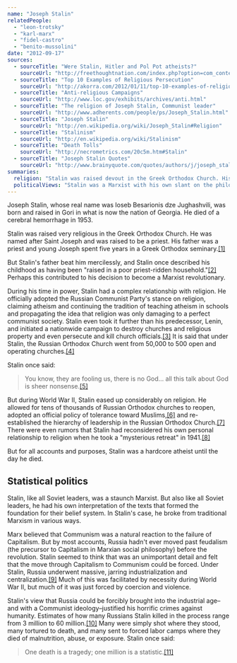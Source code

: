 ```yaml
---
name: "Joseph Stalin"
relatedPeople:
  - "leon-trotsky"
  - "karl-marx"
  - "fidel-castro"
  - "benito-mussolini"
date: "2012-09-17"
sources:
  - sourceTitle: "Were Stalin, Hitler and Pol Pot atheists?"
    sourceUrl: "http://freethoughtnation.com/index.php?option=com_content&view=article&id=334%3Awere-stalin-hitler-and-pol-pot-atheists"
  - sourceTitle: "Top 10 Examples of Religious Persecution"
    sourceUrl: "http://akorra.com/2012/01/11/top-10-examples-of-religious-persecution/"
  - sourceTitle: "Anti-religious Campaigns"
    sourceUrl: "http://www.loc.gov/exhibits/archives/anti.html"
  - sourceTitle: "The religion of Joseph Stalin, Communist leader"
    sourceUrl: "http://www.adherents.com/people/ps/Joseph_Stalin.html"
  - sourceTitle: "Joseph Stalin"
    sourceUrl: "http://en.wikipedia.org/wiki/Joseph_Stalin#Religion"
  - sourceTitle: "Stalinism"
    sourceUrl: "http://en.wikipedia.org/wiki/Stalinism"
  - sourceTitle: "Death Tolls"
    sourceUrl: "http://necrometrics.com/20c5m.htm#Stalin"
  - sourceTitle: "Joseph Stalin Quotes"
    sourceUrl: "http://www.brainyquote.com/quotes/authors/j/joseph_stalin.html"
summaries:
  religion: "Stalin was raised devout in the Greek Orthodox Church. His parents hoped he would become a priest. He became a religion-suppressing atheist instead."
  politicalViews: "Stalin was a Marxist with his own slant on the philosophy, a slant he used to justify the killing of millions of Russians."
---
```


Joseph Stalin, whose real name was Ioseb Besarionis dze Jughashvili, was born and raised in Gori in what is now the nation of Georgia. He died of a cerebral hemorrhage in 1953.

Stalin was raised very religious in the Greek Orthodox Church. He was named after Saint Joseph and was raised to be a priest. His father was a priest and young Joseph spent five years in a Greek Orthodox seminary.<a class="source-citation" href="#http%3A%2F%2Ffreethoughtnation.com%2Findex.php%3Foption%3Dcom_content%26view%3Darticle%26id%3D334%253Awere-stalin-hitler-and-pol-pot-atheists" title="Were Stalin, Hitler and Pol Pot atheists?">[1]</a>

But Stalin's father beat him mercilessly, and Stalin once described his childhood as having been "raised in a poor priest-ridden household."<a class="source-citation" href="#http%3A%2F%2Ffreethoughtnation.com%2Findex.php%3Foption%3Dcom_content%26view%3Darticle%26id%3D334%253Awere-stalin-hitler-and-pol-pot-atheists" title="Were Stalin, Hitler and Pol Pot atheists?">[2]</a> Perhaps this contributed to his decision to become a Marxist revolutionary.

During his time in power, Stalin had a complex relationship with religion. He officially adopted the Russian Communist Party's stance on religion, claiming atheism and continuing the tradition of teaching atheism in schools and propagating the idea that religion was only damaging to a perfect communist society. Stalin even took it further than his predecessor, Lenin, and initiated a nationwide campaign to destroy churches and religious property and even persecute and kill church officials.<a class="source-citation" href="#http%3A%2F%2Fakorra.com%2F2012%2F01%2F11%2Ftop-10-examples-of-religious-persecution%2F" title="Top 10 Examples of Religious Persecution">[3]</a> It is said that under Stalin, the Russian Orthodox Church went from 50,000 to 500 open and operating churches.<a class="source-citation" href="#http%3A%2F%2Fwww.loc.gov%2Fexhibits%2Farchives%2Fanti.html" title="Anti-religious Campaigns">[4]</a>

Stalin once said:

>You know, they are fooling us, there is no God… all this talk about God is sheer nonsense.<a class="source-citation" href="#http%3A%2F%2Fwww.adherents.com%2Fpeople%2Fps%2FJoseph_Stalin.html" title="The religion of Joseph Stalin, Communist leader">[5]</a>

But during World War II, Stalin eased up considerably on religion. He allowed for tens of thousands of Russian Orthodox churches to reopen, adopted an official policy of tolerance toward Muslims,<a class="source-citation" href="#http%3A%2F%2Fwww.loc.gov%2Fexhibits%2Farchives%2Fanti.html" title="Anti-religious Campaigns">[6]</a> and re-established the hierarchy of leadership in the Russian Orthodox Church.<a class="source-citation" href="#http%3A%2F%2Fen.wikipedia.org%2Fwiki%2FJoseph_Stalin%23Religion" title="Joseph Stalin">[7]</a> There were even rumors that Stalin had reconsidered his own personal relationship to religion when he took a "mysterious retreat" in 1941.<a class="source-citation" href="#http%3A%2F%2Ffreethoughtnation.com%2Findex.php%3Foption%3Dcom_content%26view%3Darticle%26id%3D334%253Awere-stalin-hitler-and-pol-pot-atheists" title="Were Stalin, Hitler and Pol Pot atheists?">[8]</a>

But for all accounts and purposes, Stalin was a hardcore atheist until the day he died.


## Statistical politics

Stalin, like all Soviet leaders, was a staunch Marxist. But also like all Soviet leaders, he had his own interpretation of the texts that formed the foundation for their belief system. In Stalin's case, he broke from traditional Marxism in various ways.

Marx believed that Communism was a natural reaction to the failure of Capitalism. But by most accounts, Russia hadn't ever moved past feudalism (the precursor to Capitalism in Marxian social philosophy) before the revolution. Stalin seemed to think that was an unimportant detail and felt that the move through Capitalism to Communism could be forced. Under Stalin, Russia underwent massive, jarring industrialization and centralization.<a class="source-citation" href="#http%3A%2F%2Fen.wikipedia.org%2Fwiki%2FStalinism" title="Stalinism">[9]</a> Much of this was facilitated by necessity during World War II, but much of it was just forced by coercion and violence.

Stalin's view that Russia could be forcibly brought into the industrial age–and with a Communist ideology–justified his horrific crimes against humanity. Estimates of how many Russians Stalin killed in the process range from 3 million to 60 million.<a class="source-citation" href="#http%3A%2F%2Fnecrometrics.com%2F20c5m.htm%23Stalin" title="Death Tolls">[10]</a> Many were simply shot where they stood, many tortured to death, and many sent to forced labor camps where they died of malnutrition, abuse, or exposure. Stalin once said:

>One death is a tragedy; one million is a statistic.<a class="source-citation" href="#http%3A%2F%2Fwww.brainyquote.com%2Fquotes%2Fauthors%2Fj%2Fjoseph_stalin.html" title="Joseph Stalin Quotes">[11]</a>